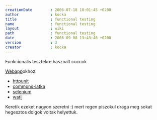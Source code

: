 ```yaml
---
creationDate        : 2006-07-18 18:01:45 +0200 
author              : kocka 
title               : functional testing 
name                : functional testing 
layout              : wiki 
path                : functional testing 
date                : 2006-09-08 13:43:46 +0200 
version             : 3 
creator             : kocka 
---
```

Funkcionalis tesztekre hasznalt cuccok

[Webapp](webapp.html)okhoz:

*   [httpunit](httpunit.html)
*   [commons-latka](commons-latka.html)
*   [selenium](selenium.html)
*   [watij](watij.html)

Keretik ezeket nagyon szeretni :) mert regen piszokul draga meg sokat hegesztos dolgok voltak helyettuk.
